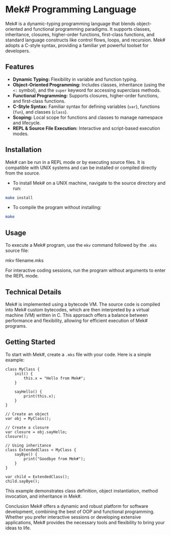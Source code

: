 # Mek# Programming Language

Mek# is a dynamic-typing programming language that blends object-oriented and functional programming paradigms. It supports classes, inheritance, closures, higher-order functions, first-class functions, and standard language constructs like control flows, loops, and recursion. Mek# adopts a C-style syntax, providing a familiar yet powerful toolset for developers.

## Features

- **Dynamic Typing:** Flexibility in variable and function typing.
- **Object-Oriented Programming:** Includes classes, inheritance (using the `<:` symbol), and the `super` keyword for accessing superclass methods.
- **Functional Programming:** Supports closures, higher-order functions, and first-class functions.
- **C-Style Syntax:** Familiar syntax for defining variables (`var`), functions (`fun`), and classes (`class`).
- **Scoping:** Local scope for functions and classes to manage namespace and lifecycle.
- **REPL & Source File Execution:** Interactive and script-based execution modes.

## Installation

Mek# can be run in a REPL mode or by executing source files. It is compatible with UNIX systems and can be installed or compiled directly from the source.

- To install Mek# on a UNIX machine, navigate to the source directory and run:

```bash
make install
```

- To compile the program without installing:

```bash
make
```

## Usage

To execute a Mek# program, use the `mkv` command followed by the `.mks` source file:

mkv filename.mks

For interactive coding sessions, run the program without arguments to enter the REPL mode.

## Technical Details

Mek# is implemented using a bytecode VM. The source code is compiled into Mek# custom bytecodes, which are then interpreted by a virtual machine (VM) written in C. This approach offers a balance between performance and flexibility, allowing for efficient execution of Mek# programs.

## Getting Started

To start with Mek#, create a `.mks` file with your code. Here is a simple example:

```mek#
class MyClass {
    init() {
        this.x = "Hello from Mek#";
    }

    sayHello() {
        print(this.x);
    }
}

// Create an object
var obj = MyClass();

// Create a closure
var closure = obj.sayHello;
closure();

// Using inheritance
class ExtendedClass < MyClass {
    sayBye() {
        print("Goodbye from Mek#");
    }
}

var child = ExtendedClass();
child.sayBye();
```

This example demonstrates class definition, object instantiation, method invocation, and inheritance in Mek#.

Conclusion
Mek# offers a dynamic and robust platform for software development, combining the best of OOP and functional programming. Whether you prefer interactive sessions or developing extensive applications, Mek# provides the necessary tools and flexibility to bring your ideas to life.


